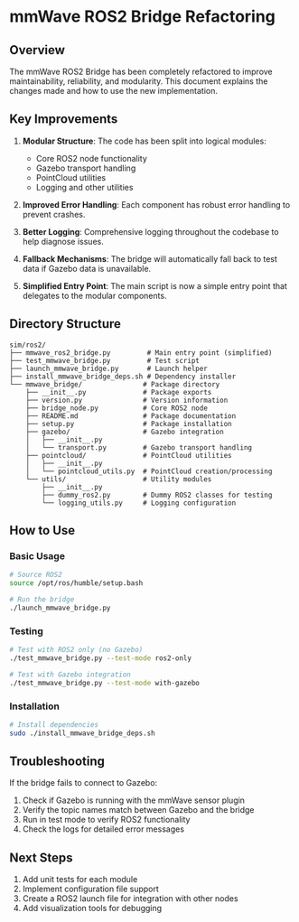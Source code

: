 # mmWave ROS2 Bridge Refactoring

## Overview

The mmWave ROS2 Bridge has been completely refactored to improve maintainability, reliability, and modularity. This document explains the changes made and how to use the new implementation.

## Key Improvements

1. **Modular Structure**: The code has been split into logical modules:
   - Core ROS2 node functionality
   - Gazebo transport handling
   - PointCloud utilities
   - Logging and other utilities

2. **Improved Error Handling**: Each component has robust error handling to prevent crashes.

3. **Better Logging**: Comprehensive logging throughout the codebase to help diagnose issues.

4. **Fallback Mechanisms**: The bridge will automatically fall back to test data if Gazebo data is unavailable.

5. **Simplified Entry Point**: The main script is now a simple entry point that delegates to the modular components.

## Directory Structure

```
sim/ros2/
├── mmwave_ros2_bridge.py         # Main entry point (simplified)
├── test_mmwave_bridge.py         # Test script
├── launch_mmwave_bridge.py       # Launch helper
├── install_mmwave_bridge_deps.sh # Dependency installer
└── mmwave_bridge/               # Package directory
    ├── __init__.py              # Package exports
    ├── version.py               # Version information
    ├── bridge_node.py           # Core ROS2 node
    ├── README.md                # Package documentation
    ├── setup.py                 # Package installation
    ├── gazebo/                  # Gazebo integration
    │   ├── __init__.py
    │   └── transport.py         # Gazebo transport handling
    ├── pointcloud/              # PointCloud utilities
    │   ├── __init__.py
    │   └── pointcloud_utils.py  # PointCloud creation/processing
    └── utils/                   # Utility modules
        ├── __init__.py
        ├── dummy_ros2.py        # Dummy ROS2 classes for testing
        └── logging_utils.py     # Logging configuration
```

## How to Use

### Basic Usage

```bash
# Source ROS2
source /opt/ros/humble/setup.bash

# Run the bridge
./launch_mmwave_bridge.py
```

### Testing

```bash
# Test with ROS2 only (no Gazebo)
./test_mmwave_bridge.py --test-mode ros2-only

# Test with Gazebo integration
./test_mmwave_bridge.py --test-mode with-gazebo
```

### Installation

```bash
# Install dependencies
sudo ./install_mmwave_bridge_deps.sh
```

## Troubleshooting

If the bridge fails to connect to Gazebo:

1. Check if Gazebo is running with the mmWave sensor plugin
2. Verify the topic names match between Gazebo and the bridge
3. Run in test mode to verify ROS2 functionality
4. Check the logs for detailed error messages

## Next Steps

1. Add unit tests for each module
2. Implement configuration file support
3. Create a ROS2 launch file for integration with other nodes
4. Add visualization tools for debugging
